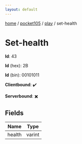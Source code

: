 ```yaml
---
layout: default
---
```


[home](/)  /  [pocket105](/protocol/pocket105)  /  [play](/protocol/pocket105/play)  /  set-health

# Set-health

**Id**: 43

**Id** (hex): 2B

**Id** (bin): 00101011

**Clientbound**: ✔️

**Serverbound**: ✖️

## Fields

Name | Type
---|---
health | varint

